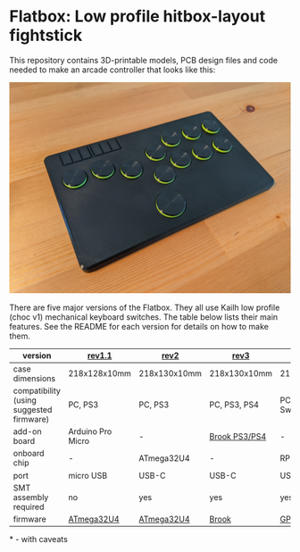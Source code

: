 # Flatbox: Low profile hitbox-layout fightstick

This repository contains 3D-printable models, PCB design files and code needed to make an arcade controller that looks like this:

![Assembled Flatbox](hardware-rev2/images/Flatbox-rev2b-finished-product.jpg)

There are five major versions of the Flatbox. They all use Kailh low profile (choc v1) mechanical keyboard switches. The table below lists their main features. See the README for each version for details on how to make them.

version | [rev1.1](hardware-rev1.1) | [rev2](hardware-rev2) | [rev3](hardware-rev3) | [rev4](hardware-rev4) | [rev5](hardware-rev5)
------- | ------------------------- | --------------------- | --------------------- | --------------------- | ---------------------
case dimensions | 218x128x10mm | 218x130x10mm | 218x130x10mm | 218x130x10mm | 218x126x10mm
compatibility (using suggested firmware) | PC, PS3 | PC, PS3 | PC, PS3, PS4 | PC, PS3, PS4\*, Switch | PC, PS3, PS4\*, Switch
add-on board | Arduino Pro Micro | - | [Brook PS3/PS4](https://www.brookaccessory.com/detail/58690501/) | - | [RP2040-Zero](https://www.waveshare.com/rp2040-zero.htm)
onboard chip | - | ATmega32U4 | - | RP2040 | -
port | micro USB | USB-C | USB-C | USB-C | USB-C
SMT assembly required | no | yes | yes | yes | no
firmware | [ATmega32U4](firmware-atmega32u4) | [ATmega32U4](firmware-atmega32u4) | [Brook](https://www.brookaccessory.com/download/PS3/) | [GP2040-CE](https://gp2040-ce.info/) | [GP2040-CE](https://gp2040-ce.info/)

\* - with caveats
